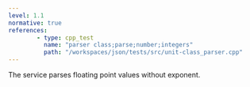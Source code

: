 ```yaml
---
level: 1.1
normative: true
references:
        - type: cpp_test
          name: "parser class;parse;number;integers"
          path: "/workspaces/json/tests/src/unit-class_parser.cpp"
---
```


The service parses floating point values without exponent.